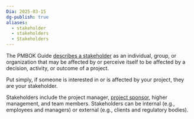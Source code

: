 ```yaml
---
Dia: 2025-03-15
dg-publish: true
aliases:
  - stakeholder
  - stakeholders
  - Stakeholders
---
```

The PMBOK Guide [describes a stakeholder](https://pmstudycircle.com/stakeholders-in-project-management-definition-and-types/) as an individual, group, or organization that may be affected by or perceive itself to be affected by a decision, activity, or outcome of a project.

Put simply, if someone is interested in or is affected by your project, they are your stakeholder. 

Stakeholders include the project manager, [project sponsor](https://pmstudycircle.com/project-sponsor/), higher management, and team members. Stakeholders can be internal (e.g., employees and managers) or external (e.g., clients and regulatory bodies).
